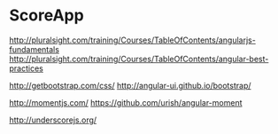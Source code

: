 ScoreApp
========
http://pluralsight.com/training/Courses/TableOfContents/angularjs-fundamentals
http://pluralsight.com/training/Courses/TableOfContents/angular-best-practices

http://getbootstrap.com/css/
http://angular-ui.github.io/bootstrap/

http://momentjs.com/
https://github.com/urish/angular-moment

http://underscorejs.org/
